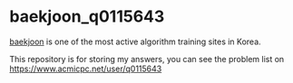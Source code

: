 # baekjoon_q0115643

[baekjoon](https://www.acmicpc.net) is one of the most active algorithm training sites in Korea.

This repository is for storing my answers, you can see the problem list on https://www.acmicpc.net/user/q0115643

